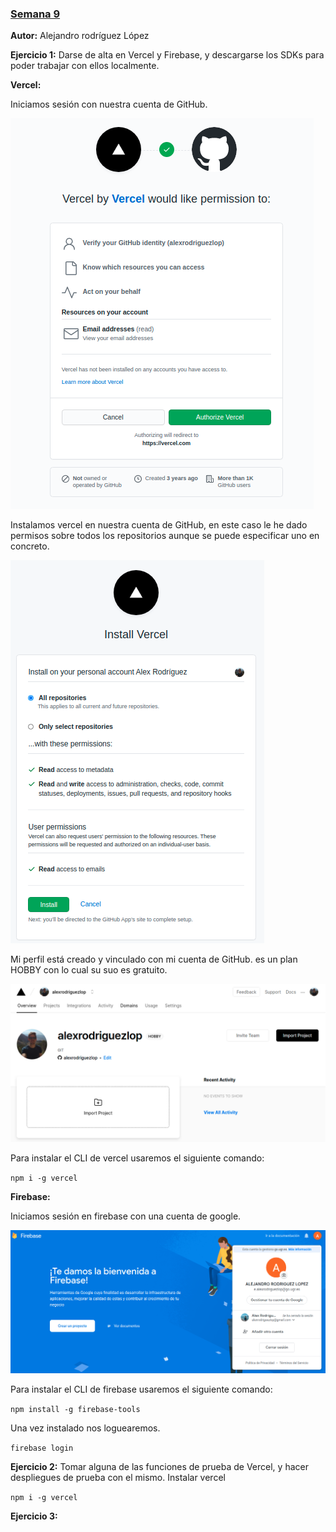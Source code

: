 
### [Semana 9](http://jj.github.io/IV/documentos/temas/Serverless)

**Autor:** Alejandro rodríguez López

**Ejercicio 1:**
Darse de alta en Vercel y Firebase, y descargarse los SDKs para poder trabajar con ellos localmente.

**Vercel:**

Iniciamos sesión con nuestra cuenta de GitHub.

![a](1.png)

Instalamos vercel en nuestra cuenta de GitHub, en este caso le he dado permisos sobre todos los repositorios aunque se puede especificar uno en concreto.

![a](2.png)


Mi perfil está creado y vinculado con mi cuenta de GitHub.
es un plan HOBBY con lo cual su suo es gratuito.

![a](3.png)


Para instalar el CLI de vercel usaremos el siguiente comando:

`npm i -g vercel`


**Firebase:**

Iniciamos sesión en firebase con una cuenta de google.

![a](4.png)

Para instalar el CLI de firebase usaremos el siguiente comando:


`npm install -g firebase-tools`

Una vez instalado nos loguearemos.

`firebase login`

**Ejercicio 2:**
Tomar alguna de las funciones de prueba de Vercel, y hacer despliegues de prueba con el mismo.
Instalar vercel 

`npm i -g vercel`


**Ejercicio 3:**